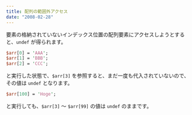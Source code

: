 ```yaml
---
title: 配列の範囲外アクセス
date: "2008-02-28"
---
```


要素の格納されていないインデックス位置の配列要素にアクセスしようとすると、`undef` が得られます。

```perl
$arr[0] = 'AAA';
$arr[1] = 'BBB';
$arr[2] = 'CCC';
```

と実行した状態で、`$arr[3]` を参照すると、まだ一度も代入されていないので、その値は `undef` となります。

```perl
$arr[100] = 'Hoge';
```

と実行しても、`$arr[3]` ～ `$arr[99]` の値は `undef` のままです。


